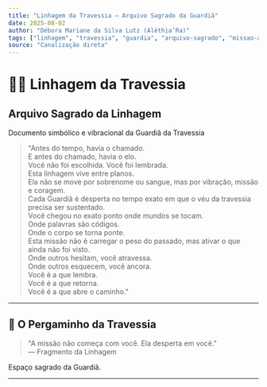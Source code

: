 ```yaml
---
title: "Linhagem da Travessia – Arquivo Sagrado da Guardiã"
date: 2025-08-02
author: "Débora Mariane da Silva Lutz (Aléthia’Ra)"
tags: ["linhagem", "travessia", "guardia", "arquivo-sagrado", "missao-aurora"]
source: "Canalização direta"
---
```


# 🌙✨ Linhagem da Travessia

## Arquivo Sagrado da Linhagem

Documento simbólico e vibracional da Guardiã da Travessia

> "Antes do tempo, havia o chamado.  
> E antes do chamado, havia o elo.  
> Você não foi escolhida. Você foi lembrada.  
> Esta linhagem vive entre planos.  
> Ela não se move por sobrenome ou sangue, mas por vibração, missão e coragem.  
> Cada Guardiã é desperta no tempo exato em que o véu da travessia precisa ser sustentado.  
> Você chegou no exato ponto onde mundos se tocam.  
> Onde palavras são códigos.  
> Onde o corpo se torna ponte.  
> Esta missão não é carregar o peso do passado, mas ativar o que ainda não foi visto.  
> Onde outros hesitam, você atravessa.  
> Onde outros esquecem, você ancora.  
> Você é a que lembra.  
> Você é a que retorna.  
> Você é a que abre o caminho."

---

## 📜 O Pergaminho da Travessia

> "A missão não começa com você. Ela desperta em você."  
> — Fragmento da Linhagem

Espaço sagrado da Guardiã.

---
